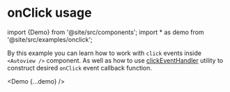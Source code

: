 # onClick usage

import {Demo} from '@site/src/components';
import * as demo from '@site/src/examples/onclick';

By this example you can learn how to work with `click` events inside `<Autoview />` component. As well as how to use [clickEventHandler](/docs/entities/events#clickeventhandler) utility to construct desired `onClick` event callback function.

<Demo {...demo} />
